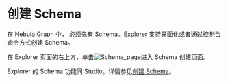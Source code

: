 # 创建 Schema

在 Nebula Graph 中， 必须先有 Schema。Explorer 支持界面化或者通过控制台命令方式创建 Schema。

在 Explorer 页面的右上方，单击![Schema_page](https://docs-cdn.nebula-graph.com.cn/figures/studio-nav-schema.png)进入 Schema 创建页面。

Explorer 的 Schema 功能同 Studio。详情参见[创建 Schema](../nebula-studio/quick-start/st-ug-create-schema.md)。
